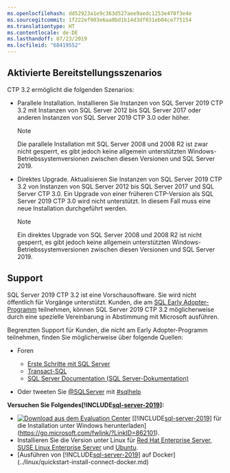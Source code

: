 ```yaml
---
ms.openlocfilehash: dd52923a1e9c363d527aee9aedc1253e478f3e4e
ms.sourcegitcommit: 1f222ef903e6aa0bd1b14d3df031eb04ce775154
ms.translationtype: HT
ms.contentlocale: de-DE
ms.lasthandoff: 07/23/2019
ms.locfileid: "68419552"
---
```

## <a name="enabled-deployment-scenarios"></a>Aktivierte Bereitstellungsszenarios

CTP 3.2 ermöglicht die folgenden Szenarios:

- Parallele Installation. Installieren Sie Instanzen von SQL Server 2019 CTP 3.2 mit Instanzen von SQL Server 2012 bis SQL Server 2017 oder anderen Instanzen von SQL Server 2019 CTP 3.0 oder höher.
   >[!NOTE]
   >Die parallele Installation mit SQL Server 2008 und 2008 R2 ist zwar nicht gesperrt, es gibt jedoch keine allgemein unterstützten Windows-Betriebssystemversionen zwischen diesen Versionen und SQL Server 2019.
- Direktes Upgrade. Aktualisieren Sie Instanzen von SQL Server 2019 CTP 3.2 von Instanzen von SQL Server 2012 bis SQL Server 2017 und SQL Server CTP 3.0. Ein Upgrade von einer früheren CTP-Version als SQL Server 2019 CTP 3.0 wird nicht unterstützt. In diesem Fall muss eine neue Installation durchgeführt werden.
   >[!NOTE]
   >Ein direktes Upgrade von SQL Server 2008 und 2008 R2 ist nicht gesperrt, es gibt jedoch keine allgemein unterstützten Windows-Betriebssystemversionen zwischen diesen Versionen und SQL Server 2019.

## <a name="support"></a>Support

SQL Server 2019 CTP 3.2 ist eine Vorschausoftware. Sie wird nicht öffentlich für Vorgänge unterstützt. Kunden, die am [SQL Early Adopter-Programm](http://aka.ms/sqleap) teilnehmen, können SQL Server 2019 CTP 3.2 möglicherweise durch eine spezielle Vereinbarung in Abstimmung mit Microsoft ausführen.

Begrenzten Support für Kunden, die nicht am Early Adopter-Programm teilnehmen, finden Sie möglicherweise über folgende Quellen:

- Foren
  - [Erste Schritte mit SQL Server](https://social.msdn.microsoft.com/Forums/sqlserver/en-US/home?forum=sqlgetstarted)
  - [Transact-SQL](https://social.msdn.microsoft.com/Forums/sqlserver/en-US/home?forum=transactsql)
  - [SQL Server Documentation (SQL Server-Dokumentation)](https://social.msdn.microsoft.com/Forums/sqlserver/en-US/home?forum=sqldocumentation)

- Oder tweeten Sie [@SQLServer](https://twitter.com/SQLServer) mit [#sqlhelp](https://twitter.com/search?q=%23sqlhelp)

**Versuchen Sie Folgendes[!INCLUDE[sql-server-2019](../includes/sssqlv15-md.md)]:**

- [![Download aus dem Evaluation Center](../includes/media/download2.png)](https://go.microsoft.com/fwlink/?LinkID=862101) [[!INCLUDE[sql-server-2019](../includes/sssqlv15-md.md)] für die Installation unter Windows herunterladen](https://go.microsoft.com/fwlink/?LinkID=862101).
- Installieren Sie die Version unter Linux für [Red Hat Enterprise Server](../linux/quickstart-install-connect-red-hat.md), [SUSE Linux Enterprise Server](../linux/quickstart-install-connect-suse.md) und [Ubuntu](../linux/quickstart-install-connect-ubuntu.md).
- [Ausführen von [!INCLUDE[sql-server-2019](../includes/sssqlv15-md.md)] auf Docker](../linux/quickstart-install-connect-docker.md)